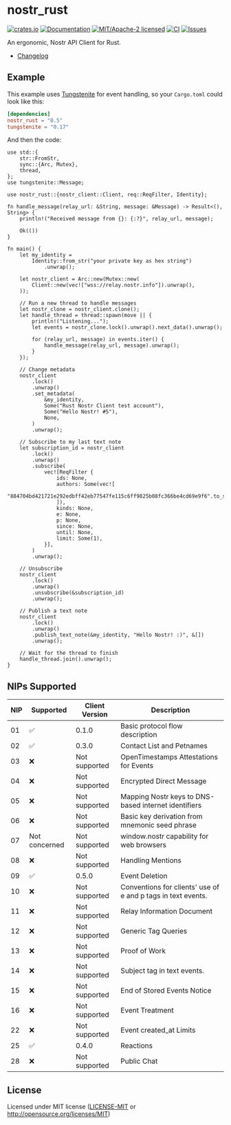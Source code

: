 # nostr_rust

[![crates.io](https://img.shields.io/crates/v/nostr_rust.svg)](https://crates.io/crates/nostr_rust)
[![Documentation](https://docs.rs/nostr_rust/badge.svg)](https://docs.rs/nostr_rust)
[![MIT/Apache-2 licensed](https://img.shields.io/crates/l/nostr_rust.svg)](./LICENSE.txt)
[![CI](https://github.com/0xtlt/nostr_rust/actions/workflows/ci.yml/badge.svg)](https://github.com/0xtlt/nostr_rust/actions/workflows/ci.yml)
[![Issues](https://img.shields.io/github/issues/0xtlt/nostr_rust)](https://img.shields.io/github/issues/0xtlt/nostr_rust)

An ergonomic, Nostr API Client for Rust.

- [Changelog](CHANGELOG.md)

## Example

This example uses [Tungstenite](https://crates.io/crates/tungstenite) for event handling, so your `Cargo.toml` could look like this:

```toml
[dependencies]
nostr_rust = "0.5"
tungstenite = "0.17"
```

And then the code:

```rust,norun
use std::{
    str::FromStr,
    sync::{Arc, Mutex},
    thread,
};
use tungstenite::Message;

use nostr_rust::{nostr_client::Client, req::ReqFilter, Identity};

fn handle_message(relay_url: &String, message: &Message) -> Result<(), String> {
    println!("Received message from {}: {:?}", relay_url, message);

    Ok(())
}

fn main() {
    let my_identity =
        Identity::from_str("your private key as hex string")
            .unwrap();

    let nostr_client = Arc::new(Mutex::new(
        Client::new(vec!["wss://relay.nostr.info"]).unwrap(),
    ));

    // Run a new thread to handle messages
    let nostr_clone = nostr_client.clone();
    let handle_thread = thread::spawn(move || {
        println!("Listening...");
        let events = nostr_clone.lock().unwrap().next_data().unwrap();

        for (relay_url, message) in events.iter() {
            handle_message(relay_url, message).unwrap();
        }
    });

    // Change metadata
    nostr_client
        .lock()
        .unwrap()
        .set_metadata(
            &my_identity,
            Some("Rust Nostr Client test account"),
            Some("Hello Nostr! #5"),
            None,
        )
        .unwrap();

    // Subscribe to my last text note
    let subscription_id = nostr_client
        .lock()
        .unwrap()
        .subscribe(
            vec![ReqFilter {
                ids: None,
                authors: Some(vec![
                    "884704bd421721e292edbff42eb77547fe115c6ff9825b08fc366be4cd69e9f6".to_string(),
                ]),
                kinds: None,
                e: None,
                p: None,
                since: None,
                until: None,
                limit: Some(1),
            }],
        )
        .unwrap();

    // Unsubscribe
    nostr_client
        .lock()
        .unwrap()
        .unsubscribe(&subscription_id)
        .unwrap();

    // Publish a text note
    nostr_client
        .lock()
        .unwrap()
        .publish_text_note(&my_identity, "Hello Nostr! :)", &[])
        .unwrap();

    // Wait for the thread to finish
    handle_thread.join().unwrap();
}
```

## NIPs Supported

| NIP | Supported     | Client Version | Description                                                  |
| --- | ------------- | -------------- | ------------------------------------------------------------ |
| 01  | ✅            | 0.1.0          | Basic protocol flow description                              |
| 02  | ✅            | 0.3.0          | Contact List and Petnames                                    |
| 03  | ❌            | Not supported  | OpenTimestamps Attestations for Events                       |
| 04  | ❌            | Not supported  | Encrypted Direct Message                                     |
| 05  | ❌            | Not supported  | Mapping Nostr keys to DNS-based internet identifiers         |
| 06  | ❌            | Not supported  | Basic key derivation from mnemonic seed phrase               |
| 07  | Not concerned | Not supported  | window.nostr capability for web browsers                     |
| 08  | ❌            | Not supported  | Handling Mentions                                            |
| 09  | ✅            | 0.5.0          | Event Deletion                                               |
| 10  | ❌            | Not supported  | Conventions for clients' use of e and p tags in text events. |
| 11  | ❌            | Not supported  | Relay Information Document                                   |
| 12  | ❌            | Not supported  | Generic Tag Queries                                          |
| 13  | ❌            | Not supported  | Proof of Work                                                |
| 14  | ❌            | Not supported  | Subject tag in text events.                                  |
| 15  | ❌            | Not supported  | End of Stored Events Notice                                  |
| 16  | ❌            | Not supported  | Event Treatment                                              |
| 22  | ❌            | Not supported  | Event created_at Limits                                      |
| 25  | ✅            | 0.4.0          | Reactions                                                    |
| 28  | ❌            | Not supported  | Public Chat                                                  |

## License

Licensed under MIT license ([LICENSE-MIT](LICENSE-MIT) or <http://opensource.org/licenses/MIT>)
